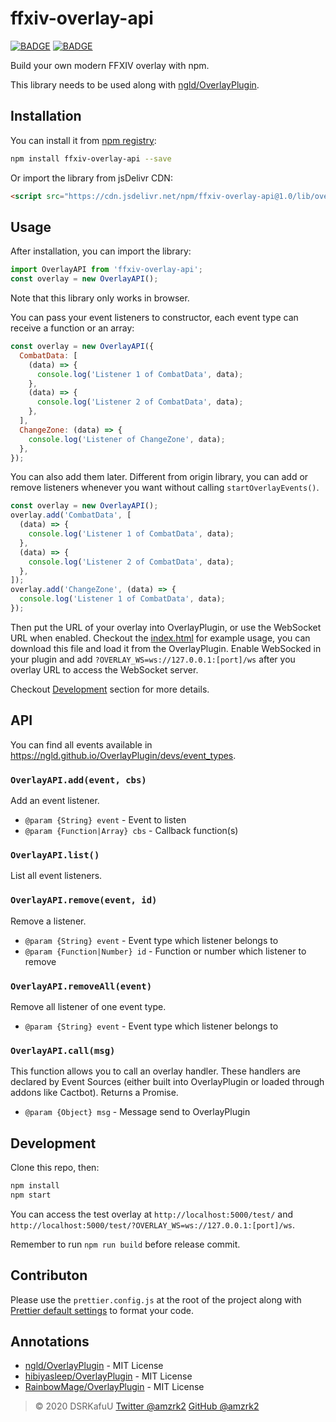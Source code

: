 # ffxiv-overlay-api

[![BADGE](https://img.shields.io/npm/v/ffxiv-overlay-api?style=flat-square)](https://www.npmjs.com/package/ffxiv-overlay-api) [![BADGE](https://img.shields.io/npm/l/ffxiv-overlay-api?style=flat-square)](https://github.com/amzrk2/ffxiv-overlay-api/blob/master/LICENSE)

Build your own modern FFXIV overlay with npm.

This library needs to be used along with [ngld/OverlayPlugin](https://github.com/ngld/OverlayPlugin).

## Installation

You can install it from [npm registry](https://www.npmjs.com/package/ffxiv-overlay-api):

```bash
npm install ffxiv-overlay-api --save
```

Or import the library from jsDelivr CDN:

```html
<script src="https://cdn.jsdelivr.net/npm/ffxiv-overlay-api@1.0/lib/overlay.min.js"></script>
```

## Usage

After installation, you can import the library:

```js
import OverlayAPI from 'ffxiv-overlay-api';
const overlay = new OverlayAPI();
```

Note that this library only works in browser.

You can pass your event listeners to constructor, each event type can receive a function or an array:

```js
const overlay = new OverlayAPI({
  CombatData: [
    (data) => {
      console.log('Listener 1 of CombatData', data);
    },
    (data) => {
      console.log('Listener 2 of CombatData', data);
    },
  ],
  ChangeZone: (data) => {
    console.log('Listener of ChangeZone', data);
  },
});
```

You can also add them later. Different from origin library, you can add or remove listeners whenever you want without calling `startOverlayEvents()`.

```js
const overlay = new OverlayAPI();
overlay.add('CombatData', [
  (data) => {
    console.log('Listener 1 of CombatData', data);
  },
  (data) => {
    console.log('Listener 2 of CombatData', data);
  },
]);
overlay.add('ChangeZone', (data) => {
  console.log('Listener 1 of CombatData', data);
});
```

Then put the URL of your overlay into OverlayPlugin, or use the WebSocket URL when enabled. Checkout the [index.html](https://github.com/amzrk2/ffxiv-overlay-api/blob/master/index.html) for example usage, you can download this file and load it from the OverlayPlugin. Enable WebSocked in your plugin and add `?OVERLAY_WS=ws://127.0.0.1:[port]/ws` after you overlay URL to access the WebSocket server.

Checkout [Development](#development) section for more details.

## API

You can find all events available in <https://ngld.github.io/OverlayPlugin/devs/event_types>.

### `OverlayAPI.add(event, cbs)`

Add an event listener.

- `@param {String} event` - Event to listen
- `@param {Function|Array} cbs` - Callback function(s)

### `OverlayAPI.list()`

List all event listeners.

### `OverlayAPI.remove(event, id)`

Remove a listener.

- `@param {String} event` - Event type which listener belongs to
- `@param {Function|Number} id` - Function or number which listener to remove

### `OverlayAPI.removeAll(event)`

Remove all listener of one event type.

- `@param {String} event` - Event type which listener belongs to

### `OverlayAPI.call(msg)`

This function allows you to call an overlay handler. These handlers are declared by Event Sources (either built into OverlayPlugin or loaded through addons like Cactbot). Returns a Promise.

- `@param {Object} msg` - Message send to OverlayPlugin

## Development

Clone this repo, then:

```bash
npm install
npm start
```

You can access the test overlay at `http://localhost:5000/test/` and `http://localhost:5000/test/?OVERLAY_WS=ws://127.0.0.1:[port]/ws`.

Remember to run `npm run build` before release commit.

## Contributon

Please use the `prettier.config.js` at the root of the project along with [Prettier default settings](https://prettier.io/docs/en/options.html) to format your code.

## Annotations

- [ngld/OverlayPlugin](https://github.com/ngld/OverlayPlugin) - MIT License
- [hibiyasleep/OverlayPlugin](https://github.com/hibiyasleep/OverlayPlugin) - MIT License
- [RainbowMage/OverlayPlugin](https://github.com/RainbowMage/OverlayPlugin) - MIT License

> © 2020 DSRKafuU [Twitter @amzrk2](https://twitter.com/amzrk2) [GitHub @amzrk2](https://github.com/amzrk2)
